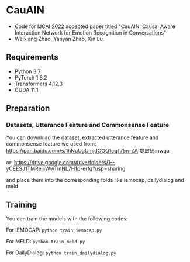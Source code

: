 # CauAIN

* Code for [IJCAI 2022](https://www.ijcai.org) accepted paper titled "CauAIN: Causal Aware Interaction Network for Emotion Recognition in Conversations"
* Weixiang Zhao, Yanyan Zhao, Xin Lu.

## Requirements
* Python 3.7
* PyTorch 1.8.2
* Transformers 4.12.3
* CUDA 11.1

## Preparation

### Datasets, Utterance Feature and Commonsense Feature
You can download the dataset, extracted utterance feature and commonsense feature we used from:
https://pan.baidu.com/s/1hNuUgUmjdOOQ1cqT75n-ZA  提取码:nwqa

or:
https://drive.google.com/drive/folders/1--yCEESJ1TMReiiiWwTlnNL7H1p-erfq?usp=sharing

and place them into the corresponding folds like iemocap, dailydialog and meld

## Training
You can train the models with the following codes:

For IEMOCAP: 
`python train_iemocap.py`

For MELD: 
`python train_meld.py`

For DailyDialog: 
`python train_dailydialog.py`
